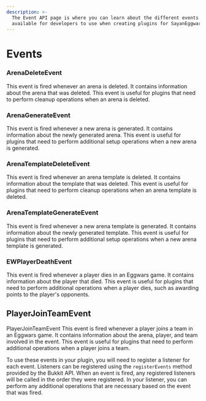 ```yaml
---
description: >-
  The Event API page is where you can learn about the different events that are
  available for developers to use when creating plugins for SayanEggwars
---
```


# Events

### ArenaDeleteEvent

This event is fired whenever an arena is deleted. It contains information about the arena that was deleted. This event is useful for plugins that need to perform cleanup operations when an arena is deleted.

### ArenaGenerateEvent

This event is fired whenever a new arena is generated. It contains information about the newly generated arena. This event is useful for plugins that need to perform additional setup operations when a new arena is generated.

### ArenaTemplateDeleteEvent

This event is fired whenever an arena template is deleted. It contains information about the template that was deleted. This event is useful for plugins that need to perform cleanup operations when an arena template is deleted.

### ArenaTemplateGenerateEvent

This event is fired whenever a new arena template is generated. It contains information about the newly generated template. This event is useful for plugins that need to perform additional setup operations when a new arena template is generated.

### EWPlayerDeathEvent

This event is fired whenever a player dies in an Eggwars game. It contains information about the player that died. This event is useful for plugins that need to perform additional operations when a player dies, such as awarding points to the player's opponents.

## PlayerJoinTeamEvent

PlayerJoinTeamEvent This event is fired whenever a player joins a team in an Eggwars game. It contains information about the arena, player, and team involved in the event. This event is useful for plugins that need to perform additional operations when a player joins a team.

To use these events in your plugin, you will need to register a listener for each event. Listeners can be registered using the `registerEvents` method provided by the Bukkit API. When an event is fired, any registered listeners will be called in the order they were registered. In your listener, you can perform any additional operations that are necessary based on the event that was fired.
